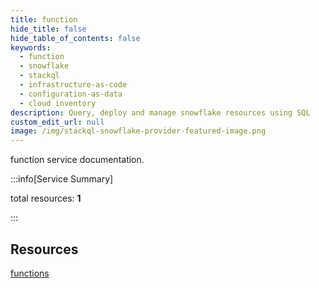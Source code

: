 ```yaml
---
title: function
hide_title: false
hide_table_of_contents: false
keywords:
  - function
  - snowflake
  - stackql
  - infrastructure-as-code
  - configuration-as-data
  - cloud inventory
description: Query, deploy and manage snowflake resources using SQL
custom_edit_url: null
image: /img/stackql-snowflake-provider-featured-image.png
---
```


function service documentation.

:::info[Service Summary]

total resources: __1__  

:::

## Resources
<div class="row">
<div class="providerDocColumn">
<a href="/function/functions/">functions</a>
</div>
<div class="providerDocColumn">

</div>
</div>